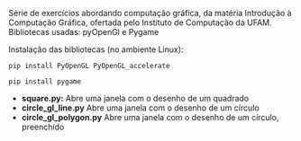 Série de exercícios abordando computação gráfica, da matéria Introdução à Computação Gráfica, ofertada pelo Instituto de Computação da UFAM. Bibliotecas usadas: pyOpenGl e Pygame

Instalação das bibliotecas (no ambiente Linux):

```pip install PyOpenGL PyOpenGL_accelerate```

```pip install pygame```

- **square.py:** Abre uma janela com o desenho de um quadrado
- **circle_gl_line.py** Abre uma janela com o desenho de um círculo
- **circle_gl_polygon.py** Abre uma janela com o desenho de um círculo, preenchido
